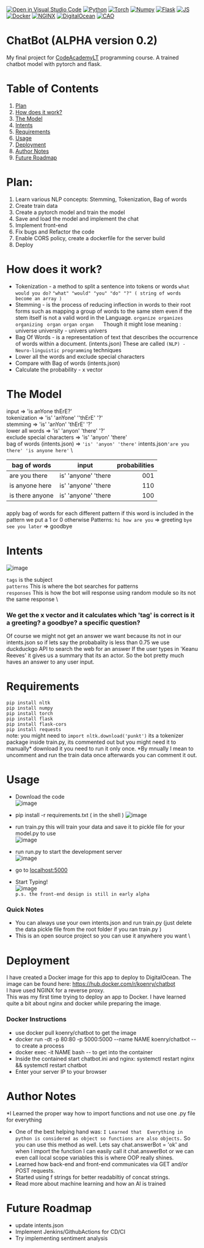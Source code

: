 [![Open in Visual Studio Code](https://open.vscode.dev/badges/open-in-vscode.svg)](https://open.vscode.dev/github.com/koenry/Flask-PyTorch-Chatbot) 
[![Python](https://img.shields.io/badge/Python-FFD43B?style=for-the-badge&logo=python&logoColor=darkgreen)](https://www.python.org/)
[![Torch](https://img.shields.io/badge/PyTorch-EE4C2C?style=for-the-badge&logo=PyTorch&logoColor=white)](https://pytorch.org/)
[![Numpy](https://img.shields.io/badge/Numpy-777BB4?style=for-the-badge&logo=numpy&logoColor=white)](https://numpy.org/)
[![Flask](https://img.shields.io/badge/Flask-000000?style=for-the-badge&logo=flask&logoColor=white)](https://flask.palletsprojects.com/en/2.0.x/)
[![JS](https://img.shields.io/badge/JavaScript-323330?style=for-the-badge&logo=javascript&logoColor=F7DF1E)](https://developer.mozilla.org/en-US/docs/Web/JavaScript)
[![Docker](https://img.shields.io/badge/Docker-2CA5E0?style=for-the-badge&logo=docker&logoColor=white)](https://www.docker.com/)
[![NGINX](https://img.shields.io/badge/Nginx-009639?style=for-the-badge&logo=nginx&logoColor=white)](https://www.nginx.com/)
[![DigitalOcean](https://img.shields.io/badge/Digital_Ocean-0080FF?style=for-the-badge&logo=DigitalOcean&logoColor=white)](https://www.digitalocean.com/)
[![CAO](https://codeacademy.lt/wp-content/themes/codeacademy/dist/images/codeacademy-black.svg)](https://codeacademy.lt/)
# ChatBot (ALPHA version 0.2)

  My final project for [CodeAcademyLT](https://codeacademy.lt/)   programming course. A trained chatbot model with pytorch and flask.

# Table of Contents
1. [Plan](#Plan)
2. [How does it work?](#How-does-it-work)
3. [The Model](#The-Model)
4. [Intents](#intents)
5. [Requirements](#Requirements)
6. [Usage](#Usage)
7. [Deployment](#Deployment)
8. [Author Notes](#Author-Notes)
9. [Future Roadmap](#Future-Roadmap)

# Plan:
1. Learn various NLP concepts: Stemming, Tokenization, Bag of words
2. Create train data
3. Create a pytorch model and train the model
4. Save and load the model and implement the chat
5. Implement front-end
6. Fix bugs and Refactor the code
7. Enable CORS policy, create a dockerfile for the server build
8. Deploy


# How does it work?

* Tokenization - a method to split a sentence into tokens or words
    ``` what would you do? ```   ``` "what" "would" "you" "do" "?" ( string of words become an array )  ```  
* Stemming - is the process of reducing inflection in words to their root forms such as mapping a group of words to the same stem even if the stem itself is not a valid word in the Language.
 ```organize organizes organizing ```   ```organ organ organ   ```
 Though it might lose meaning : universe university - univers univers
 * Bag Of Words - is a representation of text that describes the occurrence of words within a document. (intents.json)
These are called ``` (NLP) - Neuro-linguistic programming ```  techniques  
* Lower all the words and exclude special characters
* Compare with Bag of words (intents.json)
* Calculate the probability - x vector

# The Model
input =>  'is anYone thErE?' \
tokenization => 'is' 'anYone' ''thErE' '?' \
stemming => 'is' 'anYon' 'thErE' '?' \
lower all words => 'is' 'anyon' 'there' '?' \
exclude special characters => 'is' 'anyon' 'there' \
bag of words (intents.json) =>  ```'is' 'anyon' 'there'```        intents.json``` 'are you there' 'is anyone here' ```  \

| bag of words    | input           | probabilities  |
| ------------- |:-------------:| -----:|
| are you there      | is' 'anyone' 'there | 001 |
| is anyone here     | is' 'anyone' 'there     |  110  |
|is there anyone| is' 'anyone' 'there      |  100   |
#####
 apply bag of words
  for each different pattern 
  if this word is included in the pattern 
  we put a 1 or 0 otherwise
  Patterns: ```hi how are you``` => greeting
```bye see you later``` => goodbye


# Intents

![image](https://user-images.githubusercontent.com/68077710/149459532-08d0375e-2f5f-4de1-b3c6-361fda404bd7.png)


```tags``` is the subject \
```patterns``` This is where the bot searches for patterns \
```responses``` This is how the bot will response using random module so its not the same response \


### We get the x  vector and it calculates which 'tag' is correct is it a greeting? a goodbye? a specific question?
Of course we might not get an answer we want because its not in our intents.json so if lets say the probabality is less than 0.75 we use duckduckgo API to search the web for an answer
If the user types in 'Keanu Reeves' it gives us a summary that its an actor. So the bot pretty much haves an answer to any user input.

# Requirements
```pip install nltk``` \
```pip install numpy``` \
```pip install torch``` \
```pip install flask``` \
```pip install flask-cors``` \
```pip install requests``` \
note: you might need to ```import nltk.download('punkt')``` its a tokenizer package inside train.py, its commented out but you might need it to manually* download it you need to run it only once. *By mnually I mean to uncomment and run the train data once afterwards you can comment it out.

# Usage
* Download the code \
![image](https://user-images.githubusercontent.com/68077710/149556782-c6cf4e8a-2072-4a0f-bb45-004994115858.png)

* pip install -r requirements.txt ( in the shell )
![image](https://user-images.githubusercontent.com/68077710/149461757-7c18885d-697d-4abc-be51-78eaf21dda27.png)

* run train.py this will train your data and save it to pickle file for your model.py to use \
 ![image](https://user-images.githubusercontent.com/68077710/149461833-94c26e44-2715-4d43-b1db-0c3979b4ddd6.png)

* run run.py to start the development server \
 ![image](https://user-images.githubusercontent.com/68077710/149461870-428c4bf5-f3b0-4568-9589-915afc1827e1.png)

* go to [localhost:5000](http://127.0.0.1:5000/)
* Start Typing! \
![image](https://user-images.githubusercontent.com/68077710/149461951-b7b1e300-d359-4866-a21a-1fd3b07045d4.png) \
```p.s. the front-end design is still in early alpha```

### Quick Notes
* You can always use your own intents.json and run train.py (just delete the data pickle file from the root folder if you ran train.py )
* This is an open source project so you can use it anywhere you want \

# Deployment
I have created a Docker image for this app to deploy to DigitalOcean. The image can be found here: https://hub.docker.com/r/koenry/chatbot \
I have used NGINX for a reverse proxy. \
This was my first time trying to deploy an app to Docker. I have learned quite a bit about nginx and docker while preparing the image.

### Docker Instructions
* use docker pull koenry/chatbot to get the image 
* docker run -dt -p 80:80 -p 5000:5000 --name NAME koenry/chatbot      -- to create a process
* docker exec -it NAME bash      -- to get into the container
* Inside the contained start chatbot.ini and nginx:  systemctl restart nginx && systemctl restart chatbot
* Enter your server IP to your browser


# Author Notes
*I Learned the proper way how to import functions and not use one .py file for everything 
* One of the best helping hand was: ```I Learned that  Everything in python is considered as object so functions are also objects.``` So you can use this method as well.
Lets say chat.answerBot = 'ok' and when I import the function I can easily call it chat.answerBot or we can even call local scope variables this is where OOP really shines.
* Learned how back-end and front-end communicates via GET and/or POST requests.
* Started using f strings for better readabiltiy of concat strings.
* Read more about machine learning and how an AI is trained

# Future Roadmap

* update intents.json
* Implement Jenkins/GithubActions for CD/CI 
* Try  implementing sentiment analysis
